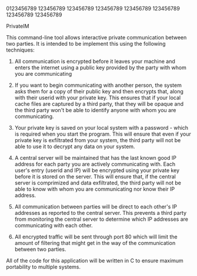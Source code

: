 0123456789 123456789 123456789 123456789 123456789 123456789 123456789 123456789

PrivateIM

This command-line tool allows interactive private communication between two 
parties.  It is intended to be implement this using the following techniques:

1.  All communication is encrypted before it leaves your machine and enters the 
    internet using a public key provided by the party with whom you are
    communicating

2.  If you want to begin communicating with another person, the system asks
    them for a copy of their public key and then encrypts that, along with their
    userid with your private key. This ensures that if your local cache files
    are captured by a third party, that they will be opaque and the third party
    won't be able to identify anyone with whom you are communicating.
    
3.  Your private key is saved on your local system with a password - which is
    required when you start the program.  This will ensure that even if your
    private key is exfiltrated from your system, the third party will not be
    able to use it to decrypt any data on your system.
    
4.  A central server will be maintained that has the last known good IP address
    for each party you are actively communicating with.  Each user's entry
    (userid and IP) will be encrypted using your private key before it is stored
    on the server.  This will ensure that, if the central server is comprimized
    and data exfiltrated, the third party will not be able to know with whom you
    are communicating nor know their IP address.
    
5.  All communication between parties will be direct to each other's IP
    addresses as reported to the central server.  This prevents a third party
    from monitoring the central server to determine which IP addresses are
    communicating with each other.
    
6.  All encrypted traffic will be sent through port 80 which will limit the
    amount of filtering that might get in the way of the communication between
    two parties.
    
All of the code for this application will be written in C to ensure maximum
portability to multiple systems.
